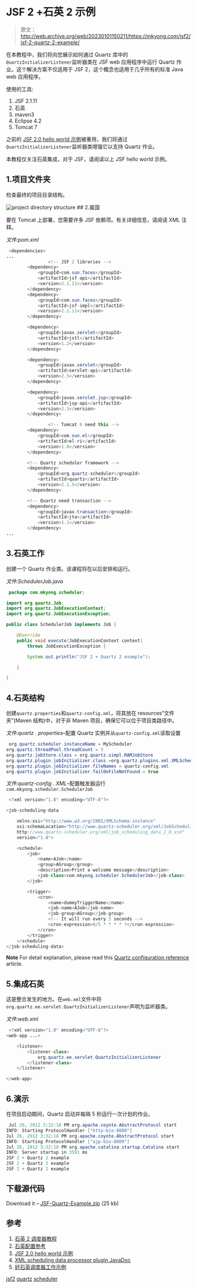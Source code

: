 # JSF 2 +石英 2 示例

> 原文：<http://web.archive.org/web/20230101150211/https://mkyong.com/jsf2/jsf-2-quartz-2-example/>

在本教程中，我们将向您展示如何通过 Quartz 库中的`QuartzInitializerListener`监听器类在 JSF web 应用程序中运行 Quartz 作业。这个解决方案不仅适用于 JSF 2，这个概念也适用于几乎所有的标准 Java web 应用程序。

使用的工具:

1.  JSF 2.1.11
2.  石英
3.  maven3
4.  Eclipse 4.2
5.  Tomcat 7

之前的 [JSF 2.0 hello world 示例](http://web.archive.org/web/20190224144312/http://www.mkyong.com/jsf2/jsf-2-0-hello-world-example/)被重用，我们将通过`QuartzInitializerListener`监听器类增强它以支持 Quartz 作业。

本教程仅关注石英集成，对于 JSF，请阅读以上 JSF hello world 示例。

## 1.项目文件夹

检查最终的项目目录结构。

![project directory structure](img/5dde32659ec75ff27625483d2f2b91f2.png "jsf-quartz-project-directory") ## 2.属国

要在 Tomcat 上部署，您需要许多 JSF 依赖项。有关详细信息，请阅读 XML 注释。

*文件:pom.xml*

```java
 <dependencies>
...
                <!-- JSF 2 libraries -->
		<dependency>
			<groupId>com.sun.faces</groupId>
			<artifactId>jsf-api</artifactId>
			<version>2.1.11</version>
		</dependency>
		<dependency>
			<groupId>com.sun.faces</groupId>
			<artifactId>jsf-impl</artifactId>
			<version>2.1.11</version>
		</dependency>

		<dependency>
			<groupId>javax.servlet</groupId>
			<artifactId>jstl</artifactId>
			<version>1.2</version>
		</dependency>

		<dependency>
			<groupId>javax.servlet</groupId>
			<artifactId>servlet-api</artifactId>
			<version>2.5</version>
		</dependency>

		<dependency>
			<groupId>javax.servlet.jsp</groupId>
			<artifactId>jsp-api</artifactId>
			<version>2.1</version>
		</dependency>

                <!-- Tomcat 6 need this -->
		<dependency>
			<groupId>com.sun.el</groupId>
			<artifactId>el-ri</artifactId>
			<version>1.0</version>
		</dependency>

		<!-- Quartz scheduler framework -->
		<dependency>
			<groupId>org.quartz-scheduler</groupId>
			<artifactId>quartz</artifactId>
			<version>2.1.5</version>
		</dependency>

		<!-- Quartz need transaction -->
		<dependency>
			<groupId>javax.transaction</groupId>
			<artifactId>jta</artifactId>
			<version>1.1</version>
		</dependency>
... 
```

 ## 3.石英工作

创建一个 Quartz 作业类。该课程将在以后安排和运行。

*文件:SchedulerJob.java*

```java
 package com.mkyong.scheduler;

import org.quartz.Job;
import org.quartz.JobExecutionContext;
import org.quartz.JobExecutionException;

public class SchedulerJob implements Job {

	@Override
	public void execute(JobExecutionContext context)
		throws JobExecutionException {

		System.out.println("JSF 2 + Quartz 2 example");

	}

} 
```

## 4.石英结构

创建`quartz.properties`和`quartz-config.xml`，将其放在 resources“文件夹”(Maven 结构)中，对于非 Maven 项目，确保它可以位于项目类路径中。

*文件:quartz . properties*–配置 Quartz 实例并从`quartz-config.xml`读取设置

```java
 org.quartz.scheduler.instanceName = MyScheduler
org.quartz.threadPool.threadCount = 3
org.quartz.jobStore.class = org.quartz.simpl.RAMJobStore
org.quartz.plugin.jobInitializer.class =org.quartz.plugins.xml.XMLSchedulingDataProcessorPlugin 
org.quartz.plugin.jobInitializer.fileNames = quartz-config.xml 
org.quartz.plugin.jobInitializer.failOnFileNotFound = true 
```

*文件:quartz-config . XML*–配置触发器运行`com.mkyong.scheduler.SchedulerJob`

```java
 <?xml version="1.0" encoding="UTF-8"?>

<job-scheduling-data

	xmlns:xsi="http://www.w3.org/2001/XMLSchema-instance"
	xsi:schemaLocation="http://www.quartz-scheduler.org/xml/JobSchedulingData 
	http://www.quartz-scheduler.org/xml/job_scheduling_data_1_8.xsd"
	version="1.8">

	<schedule>
		<job>
			<name>AJob</name>
			<group>AGroup</group>
			<description>Print a welcome message</description>
			<job-class>com.mkyong.scheduler.SchedulerJob</job-class>
		</job>

		<trigger>
			<cron>
				<name>dummyTriggerName</name>
				<job-name>AJob</job-name>
				<job-group>AGroup</job-group>
				<!-- It will run every 5 seconds -->
				<cron-expression>0/5 * * * * ?</cron-expression>
			</cron>
		</trigger>
	</schedule>
</job-scheduling-data> 
```

**Note**
For detail explanation, please read this [Quartz configuration reference](http://web.archive.org/web/20190224144312/http://www.quartz-scheduler.org/documentation/quartz-2.1.x/configuration) article.

## 5.集成石英

这是整合发生的地方。在`web.xml`文件中将`org.quartz.ee.servlet.QuartzInitializerListener`声明为监听器类。

*文件:web.xml*

```java
 <?xml version="1.0" encoding="UTF-8"?>
<web-app ...>

	<listener>
		<listener-class>
			org.quartz.ee.servlet.QuartzInitializerListener
		</listener-class>
	</listener>

</web-app> 
```

## 6.演示

在项目启动期间，Quartz 启动并每隔 5 秒运行一次计划的作业。

```java
 Jul 26, 2012 3:32:18 PM org.apache.coyote.AbstractProtocol start
INFO: Starting ProtocolHandler ["http-bio-8080"]
Jul 26, 2012 3:32:18 PM org.apache.coyote.AbstractProtocol start
INFO: Starting ProtocolHandler ["ajp-bio-8009"]
Jul 26, 2012 3:32:18 PM org.apache.catalina.startup.Catalina start
INFO: Server startup in 3591 ms
JSF 2 + Quartz 2 example
JSF 2 + Quartz 2 example
JSF 2 + Quartz 2 example 
```

## 下载源代码

Download it – [JSF-Quartz-Example.zip](http://web.archive.org/web/20190224144312/http://www.mkyong.com/wp-content/uploads/2012/07/JSF-Quartz-Example.zip) (25 kb)

## 参考

1.  [石英 2 调度器教程](http://web.archive.org/web/20190224144312/http://www.mkyong.com/java/quartz-2-scheduler-tutorial/)
2.  [石英配置参考](http://web.archive.org/web/20190224144312/http://www.quartz-scheduler.org/documentation/quartz-2.1.x/configuration)
3.  [JSF 2.0 hello world 示例](http://web.archive.org/web/20190224144312/http://www.mkyong.com/jsf2/jsf-2-0-hello-world-example/)
4.  [XML scheduling data processor plugin JavaDoc](http://web.archive.org/web/20190224144312/http://www.quartz-scheduler.org/api/2.1.0/org/quartz/plugins/xml/XMLSchedulingDataProcessorPlugin.html)
5.  [好石英调度器工作示例](http://web.archive.org/web/20190224144312/http://www.openscope.net/2010/02/05/quartz-scheduled-jobs/)

[jsf2](http://web.archive.org/web/20190224144312/http://www.mkyong.com/tag/jsf2/) [quartz](http://web.archive.org/web/20190224144312/http://www.mkyong.com/tag/quartz/) [scheduler](http://web.archive.org/web/20190224144312/http://www.mkyong.com/tag/scheduler/)







